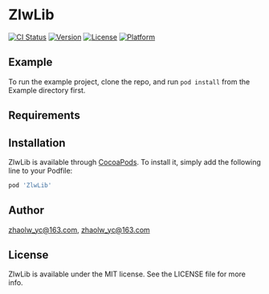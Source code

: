 # ZlwLib

[![CI Status](http://img.shields.io/travis/zhaolw_yc@163.com/ZlwLib.svg?style=flat)](https://travis-ci.org/zhaolw_yc@163.com/ZlwLib)
[![Version](https://img.shields.io/cocoapods/v/ZlwLib.svg?style=flat)](http://cocoapods.org/pods/ZlwLib)
[![License](https://img.shields.io/cocoapods/l/ZlwLib.svg?style=flat)](http://cocoapods.org/pods/ZlwLib)
[![Platform](https://img.shields.io/cocoapods/p/ZlwLib.svg?style=flat)](http://cocoapods.org/pods/ZlwLib)

## Example

To run the example project, clone the repo, and run `pod install` from the Example directory first.

## Requirements

## Installation

ZlwLib is available through [CocoaPods](http://cocoapods.org). To install
it, simply add the following line to your Podfile:

```ruby
pod 'ZlwLib'
```

## Author

zhaolw_yc@163.com, zhaolw_yc@163.com

## License

ZlwLib is available under the MIT license. See the LICENSE file for more info.

